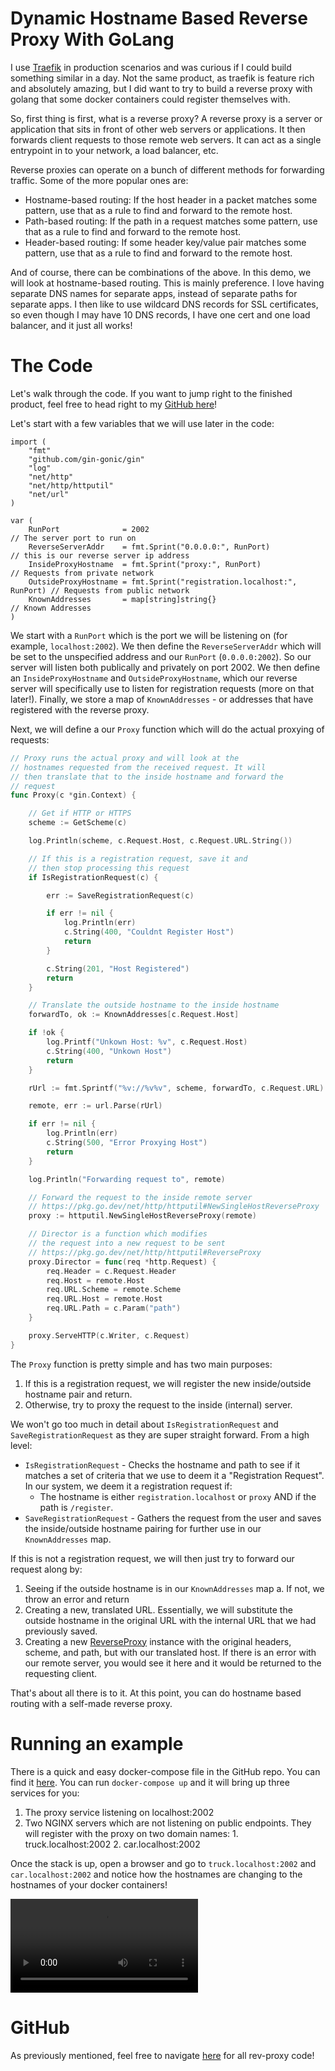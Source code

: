 # Dynamic Hostname Based Reverse Proxy With GoLang

I use [Traefik](https://traefik.io/traefik/) in production scenarios
and was curious if I could build something similar in a day.
Not the same product, as traefik is feature rich and absolutely amazing, 
but I did want to try to build a reverse proxy with golang that some docker 
containers could register themselves with.

So, first thing is first, what is a reverse proxy? A reverse proxy is a 
server or application that sits in front of other web servers or applications.
It then forwards client requests to those remote web servers. It can act as a 
single entrypoint in to your network, a load balancer, etc.

Reverse proxies can operate on a bunch of different methods for forwarding traffic. Some
of the more popular ones are:

* Hostname-based routing: If the host header in a packet matches some pattern,
	use that as a rule to find and forward to the remote host.
* Path-based routing: If the path in a request matches some pattern,
	use that as a rule to find and forward to the remote host.
* Header-based routing: If some header key/value pair matches some pattern,
	use that as a rule to find and forward to the remote host.

And of course, there can be combinations of the above. In this demo, we will
look at hostname-based routing. This is mainly preference. I love having separate
DNS names for separate apps, instead of separate paths for separate apps. I then
like to use wildcard DNS records for SSL certificates, so even though I may have 10
DNS records, I have one cert and one load balancer, and it just all works!

# The Code

Let's walk through the code. If you want to jump right to the finished product, 
feel free to head right to my [GitHub here](github.comafoley587/go-rev-proxy.git)!

Let's start with a few variables that we will use later in the code:

```golang
import (
	"fmt"
	"github.com/gin-gonic/gin"
	"log"
	"net/http"
	"net/http/httputil"
	"net/url"
)

var (
	RunPort              = 2002                                           // The server port to run on
	ReverseServerAddr    = fmt.Sprint("0.0.0.0:", RunPort)                // this is our reverse server ip address
	InsideProxyHostname  = fmt.Sprint("proxy:", RunPort)                  // Requests from private network
	OutsideProxyHostname = fmt.Sprint("registration.localhost:", RunPort) // Requests from public network
	KnownAddresses       = map[string]string{}                            // Known Addresses
)
```

We start with a `RunPort` which is the port we will be listening on 
(for example, `localhost:2002`). We then define the `ReverseServerAddr` which 
will be set to the unspecified address and our `RunPort` (`0.0.0.0:2002`).
So our server will listen both publically and privately on port 2002.
We then define an `InsideProxyHostname` and `OutsideProxyHostname`, which
our reverse server will specifically use to listen for registration requests 
(more on that later!). Finally, we store a map of `KnownAddresses` - or addresses
that have registered with the reverse proxy.

Next, we will define a our `Proxy` function which will do the actual proxying of requests:

```go
// Proxy runs the actual proxy and will look at the 
// hostnames requested from the received request. It will
// then translate that to the inside hostname and forward the
// request
func Proxy(c *gin.Context) {

	// Get if HTTP or HTTPS
	scheme := GetScheme(c)

	log.Println(scheme, c.Request.Host, c.Request.URL.String())

	// If this is a registration request, save it and
	// then stop processing this request
	if IsRegistrationRequest(c) {

		err := SaveRegistrationRequest(c)

		if err != nil {
			log.Println(err)
			c.String(400, "Couldnt Register Host")
			return
		}

		c.String(201, "Host Registered")
		return
	}

	// Translate the outside hostname to the inside hostname
	forwardTo, ok := KnownAddresses[c.Request.Host]

	if !ok {
		log.Printf("Unkown Host: %v", c.Request.Host)
		c.String(400, "Unkown Host")
		return
	}

	rUrl := fmt.Sprintf("%v://%v%v", scheme, forwardTo, c.Request.URL)

	remote, err := url.Parse(rUrl)

	if err != nil {
		log.Println(err)
		c.String(500, "Error Proxying Host")
		return
	}

	log.Println("Forwarding request to", remote)

	// Forward the request to the inside remote server
	// https://pkg.go.dev/net/http/httputil#NewSingleHostReverseProxy
	proxy := httputil.NewSingleHostReverseProxy(remote)

	// Director is a function which modifies
	// the request into a new request to be sent
	// https://pkg.go.dev/net/http/httputil#ReverseProxy
	proxy.Director = func(req *http.Request) {
		req.Header = c.Request.Header
		req.Host = remote.Host
		req.URL.Scheme = remote.Scheme
		req.URL.Host = remote.Host
		req.URL.Path = c.Param("path")
	}

	proxy.ServeHTTP(c.Writer, c.Request)
}
```

The `Proxy` function is pretty simple and has two main purposes:

1. If this is a registration request, we will register the new inside/outside
	hostname pair and return.
2. Otherwise, try to proxy the request to the inside (internal) server.


We won't go too much in detail about `IsRegistrationRequest` and 
`SaveRegistrationRequest` as they are super straight forward. From a 
high level:

* `IsRegistrationRequest` - Checks the hostname and path to see if it matches
	a set of criteria that we use to deem it a "Registration Request". In 
	our system, we deem it a registration request if:
	* The hostname is either `registration.localhost` or `proxy` AND if the path
		is `/register`.
* `SaveRegistrationRequest` - Gathers the request from the user and saves the 
	inside/outside hostname pairing for further use in our `KnownAddresses`
	map.

If this is not a registration request, we will then just try to forward our 
request along by:

1. Seeing if the outside hostname is in our `KnownAddresses` map
	a. If not, we throw an error and return
2. Creating a new, translated URL. Essentially, we will substitute the 
	outside hostname in the original URL with the internal URL that
	we had previously saved.
3. Creating a new [ReverseProxy](https://pkg.go.dev/net/http/httputil#ReverseProxy) instance
	with the original headers, scheme, and path, but with our translated host. If there is an
	error with our remote server, you would see it here and it would be returned to the requesting
	client.

That's about all there is to it. At this point, you can do hostname based routing with a self-made
reverse proxy.

# Running an example

There is a quick and easy docker-compose file in the GitHub repo. You can find it [here](https://github.com/afoley587/go-rev-proxy/blob/main/examples/docker-compose.yml).
You can run `docker-compose up` and it will bring up three services for you:

1. The proxy service listening on localhost:2002
2. Two NGINX servers which are not listening on public endpoints. They will
	register with the proxy on two domain names:
		1. truck.localhost:2002
		2. car.localhost:2002

Once the stack is up, open a browser and go to 
`truck.localhost:2002` and `car.localhost:2002` and notice how
the hostnames are changing to the hostnames of your
docker containers! 

![demo](./img/demo.mov)

# GitHub
As previously mentioned, feel free to navigate [here](https://github.com/afoley587/go-rev-proxy)
for all rev-proxy code!
